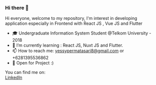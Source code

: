 ### Hi there 👋

Hi everyone, welcome to my repository, 
I'm interest in developing application especially in Frontend with React JS , Vue JS and Flutter

- 🎓 Undergraduate Information System Student @Telkom University - 2018
- 🌱 I’m currently learning : React JS, Nuxt JS and Flutter.
- 📫 How to reach me: yessypermatasari8@gmail.com or +6281395536862
- 🔭 Open for Project :)  

You can find me on:
<br>[LinkedIn](https://www.linkedin.com/in/yessypermatasari/) 
